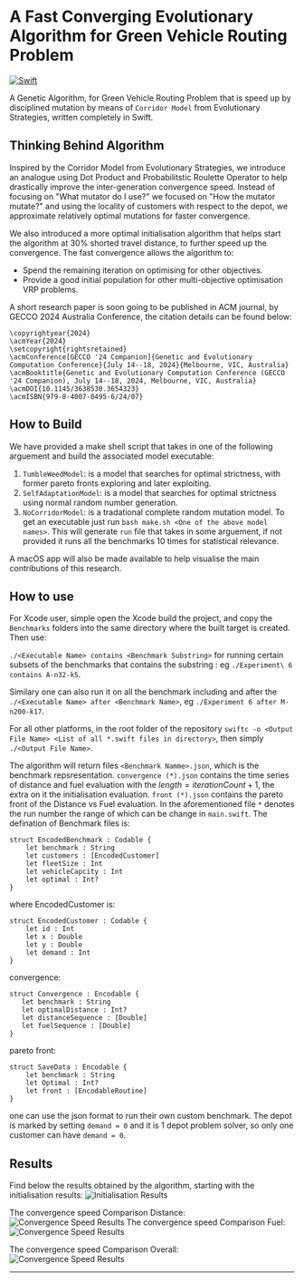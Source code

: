# A Fast Converging Evolutionary Algorithm for Green Vehicle Routing Problem
[![Swift](https://www.swift.org/assets/images/swift~dark.svg)](https://www.swift.org)

A Genetic Algorithm, for Green Vehicle Routing Problem that is speed up by disciplined mutation by means of `Corridor Model` from Evolutionary Strategies, written completely in Swift.

## Thinking Behind Algorithm
Inspired by the Corridor Model from Evolutionary Strategies, we introduce an analogue using Dot Product and Probabilitstic Roulette Operator to help drastically improve the inter-generation convergence speed. Instead of focusing on "What mutator do I use?" we focused on "How the mutator mutate?" and using the locality of customers with respect to the depot, we approximate relatively optimal mutations for faster convergence. 

We also introduced a more optimal initialisation algorithm that helps start the algorithm at 30% shorted travel distance, to further speed up the convergence. The fast convergence allows the algorithm to:

*  Spend the remaining iteration on optimising for other objectives.
*  Provide a good initial population for other multi-objective optimisation VRP problems.

A short research paper is soon going to be published in ACM journal, by GECCO 2024 Australia Conference, the citation details can be found below:
```
\copyrightyear{2024}
\acmYear{2024}
\setcopyright{rightsretained}
\acmConference[GECCO '24 Companion]{Genetic and Evolutionary Computation Conference}{July 14--18, 2024}{Melbourne, VIC, Australia}
\acmBooktitle{Genetic and Evolutionary Computation Conference (GECCO '24 Companion), July 14--18, 2024, Melbourne, VIC, Australia}
\acmDOI{10.1145/3638530.3654323}
\acmISBN{979-8-4007-0495-6/24/07}
```

## How to Build
We have provided a make shell script that takes in one of the following arguement and build the associated model executable:
1. `TumbleWeedModel`: is a model that searches for optimal strictness, with former pareto fronts exploring and later exploiting.
2. `SelfAdaptationModel`: is a model that searches for optimal strictness using normal random number generation.
3. `NoCorridorModel`: is a tradational complete random mutation model.
To get an executable just run `bash make.sh <One of the above model names>`. This will generate `run` file that takes in some arguement, if not provided it runs all the benchmarks 10 times for statistical relevance.

A macOS app will also be made available to help visualise the main contributions of this research.

## How to use
For Xcode user, simple open the Xcode build the project, and copy the `Benchmarks` folders into the same directory where the built target is created. Then use:

 `./<Executable Name> contains <Benchmark Substring>` for running certain subsets of the benchmarks that contains the substring : eg `./Experiment\ 6 contains A-n32-k5`. 

Similary one can also run it on all the benchmark including and after the `./<Executable Name> after <Benchmark Name>`, eg `./Experiment 6 after M-n200-k17`.

For all other platforms, in the root folder of the repository `swiftc -o <Output File Name> <List of all *.swift files in directory>`, then simply `./<Output File Name>`.

The algorithm will return files `<Benchmark Namme>.json`, which is the benchmark repsresentation. `convergence (*).json` contains the time series of distance and fuel evaluation with the $length = iterationCount + 1$, the extra on it the initialisation evaluation. `front (*).json` contains the pareto front of the Distance vs Fuel evaluation. In the aforementioned file `*` denotes the run number the range of which can be change in `main.swift`. The defination of Benchmark files is:
```
struct EncodedBenchmark : Codable {
    let benchmark : String
    let customers : [EncodedCustomer]
    let fleetSize : Int
    let vehicleCapcity : Int
    let optimal : Int?
}
```
where EncodedCustomer is:
```
struct EncodedCustomer : Codable {
    let id : Int
    let x : Double
    let y : Double
    let demand : Int
}
```
convergence:
 
 ```
 struct Convergence : Encodable {
    let benchmark : String
    let optimalDistance : Int?
    let distanceSequence : [Double]
    let fuelSequence : [Double]
}
 ```

pareto front:
```
struct SaveData : Encodable {
    let benchmark : String
    let Optimal : Int?
    let front : [EncodableRoutine]
}
```
one can use the json format to run their own custom benchmark. The depot is marked by setting `demand = 0` and it is 1 depot problem solver, so only one customer can have `demand = 0`.

## Results
Find below the results obtained by the algorithm, starting with the 
initialisation results:
![Initialisation Results](./Assets/InitialisationResults.png "Initialisation Results.")

The convergence speed Comparison Distance:
![Convergence Speed Results](./Assets/AUC-Distance.png "Convergence Speed Results Distance.")
The convergence speed Comparison Fuel:
![Convergence Speed Results](./Assets/AUC-Fuel.png "Convergence Speed Results Fuel.")

The convergence speed Comparison Overall:
![Convergence Speed Results](./Assets/AUC-Overall.png "Convergence Speed Results Overall.")


---